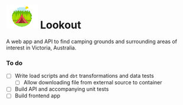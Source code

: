 # ![Camp](avatar.png) Lookout

A web app and API to find camping grounds and surrounding areas of interest in Victoria, Australia.

### To do
- [ ] Write load scripts and `dbt` transformations and data tests
  - [ ] Allow downloading file from external source to container
- [ ] Build API and accompanying unit tests
- [ ] Build frontend app
